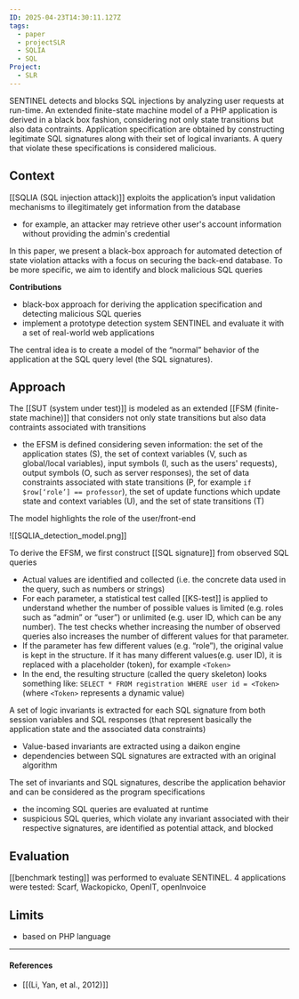 ```yaml
---
ID: 2025-04-23T14:30:11.127Z
tags:
  - paper
  - projectSLR
  - SQLIA
  - SQL
Project:
  - SLR
---
```

SENTINEL detects and blocks SQL injections by analyzing user requests at run-time. An extended finite-state machine model of a PHP application is derived in a black box fashion, considering not only state transitions but also data contraints. Application specification are obtained by constructing legitimate SQL signatures along with their set of logical invariants. A query that violate these specifications is considered malicious.

## Context

[[SQLIA (SQL injection attack)]] exploits the application’s input validation mechanisms to illegitimately get information from the database
- for example, an attacker may retrieve other user's account information without providing the admin's credential

In this paper, we present a black-box approach for automated detection of state violation attacks with a focus on securing the back-end database. To be more specific, we aim to identify and block malicious SQL queries

**Contributions**
- black-box approach for deriving the application specification and detecting malicious SQL queries
- implement a prototype detection system SENTINEL and evaluate it with a set of real-world web applications

The central idea is to create a model of the “normal” behavior of the application at the SQL query level (the SQL signatures).

## Approach

The [[SUT (system under test)]] is modeled as an extended [[FSM (finite-state machine)]] that considers not only state transitions but also data contraints associated with transitions
- the EFSM is defined considering seven information: the set of the application states (S), the set of context variables (V, such as global/local variables), input symbols (I, such as the users' requests), output symbols (O, such as server responses), the set of data constraints associated with state transitions (P, for example `if $row[‘role’] == professor`), the set of update functions which update state and context variables (U), and the set of state transitions (T)

The model highlights the role of the user/front-end

![[SQLIA_detection_model.png]]

To derive the EFSM, we first construct [[SQL signature]] from observed SQL queries
- Actual values are identified and collected ​​(i.e. the concrete data used in the query, such as numbers or strings) 
- For each parameter, a statistical test called [[KS-test]] is applied to understand whether the number of possible values ​​is limited (e.g. roles such as “admin” or “user”) or unlimited (e.g. user ID, which can be any number). The test checks whether increasing the number of observed queries also increases the number of different values ​​for that parameter.
- If the parameter has few different values ​​(e.g. “role”), the original value is kept in the structure. If it has many different values ​​(e.g. user ID), it is replaced with a placeholder (token), for example `<Token>`
- In the end, the resulting structure (called the query skeleton) looks something like: `SELECT * FROM registration WHERE user id = <Token>` (where `<Token>` represents a dynamic value)

A set of logic invariants is extracted for each SQL signature from both session variables and SQL responses (that represent basically the application state and the associated data constraints)
- Value-based invariants are extracted using a daikon engine
- dependencies between SQL signatures are extracted with an original algorithm

The set of invariants and SQL signatures, describe the application behavior and can be considered as the program specifications
- the incoming SQL queries are evaluated at runtime
- suspicious SQL queries, which violate any invariant associated with their respective signatures, are identified as potential attack, and blocked

## Evaluation

[[benchmark testing]] was performed to evaluate SENTINEL. 4 applications were tested: Scarf, Wackopicko, OpenIT, openInvoice

## Limits

- based on PHP language


---
#### References
- [[(Li, Yan, et al., 2012)]]


